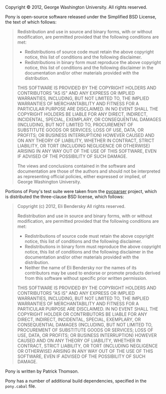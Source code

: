 Copyright © 2012, George Washington University. 
All rights reserved. 

Pony is open-source software released under the Simplified BSD License, the text of which follows:

> Redistribution and use in source and binary forms, with or without
> modification, are permitted provided that the following conditions are met:
> 
> * Redistributions of source code must retain the above copyright notice, this list of conditions and the following disclaimer.
> * Redistributions in binary form must reproduce the above copyright notice, this list of conditions and the following disclaimer in the documentation and/or other materials provided with the distribution.
> 
> THIS SOFTWARE IS PROVIDED BY THE COPYRIGHT HOLDERS AND CONTRIBUTORS "AS IS" AND
> ANY EXPRESS OR IMPLIED WARRANTIES, INCLUDING, BUT NOT LIMITED TO, THE IMPLIED
> WARRANTIES OF MERCHANTABILITY AND FITNESS FOR A PARTICULAR PURPOSE ARE
> DISCLAIMED. IN NO EVENT SHALL THE COPYRIGHT HOLDERS BE LIABLE FOR ANY
> DIRECT, INDIRECT, INCIDENTAL, SPECIAL, EXEMPLARY, OR CONSEQUENTIAL DAMAGES
> (INCLUDING, BUT NOT LIMITED TO, PROCUREMENT OF SUBSTITUTE GOODS OR SERVICES;
> LOSS OF USE, DATA, OR PROFITS; OR BUSINESS INTERRUPTION) HOWEVER CAUSED AND
> ON ANY THEORY OF LIABILITY, WHETHER IN CONTRACT, STRICT LIABILITY, OR TORT
> (INCLUDING NEGLIGENCE OR OTHERWISE) ARISING IN ANY WAY OUT OF THE USE OF THIS
> SOFTWARE, EVEN IF ADVISED OF THE POSSIBILITY OF SUCH DAMAGE.
>
>The views and conclusions contained in the software and documentation are those of the authors and should not be interpreted as representing official policies, either expressed or implied, of George Washington University.

Portions of Pony's test suite were taken from the [pycparser](https://bitbucket.org/eliben/pycparser) 
project, which is distributed the three-clause BSD license, which follows:

> Copyright (c) 2012, Eli Bendersky
> All rights reserved.
> 
> Redistribution and use in source and binary forms, with or without modification,
> are permitted provided that the following conditions are met:
> 
> * Redistributions of source code must retain the above copyright notice, this 
>   list of conditions and the following disclaimer.
> * Redistributions in binary form must reproduce the above copyright notice, 
>   this list of conditions and the following disclaimer in the documentation 
>   and/or other materials provided with the distribution.
> * Neither the name of Eli Bendersky nor the names of its contributors may 
>   be used to endorse or promote products derived from this software without 
>   specific prior written permission.
> 
> THIS SOFTWARE IS PROVIDED BY THE COPYRIGHT HOLDERS AND CONTRIBUTORS "AS IS" AND 
> ANY EXPRESS OR IMPLIED WARRANTIES, INCLUDING, BUT NOT LIMITED TO, THE IMPLIED 
> WARRANTIES OF MERCHANTABILITY AND FITNESS FOR A PARTICULAR PURPOSE ARE 
> DISCLAIMED. IN NO EVENT SHALL THE COPYRIGHT HOLDER OR CONTRIBUTORS BE 
> LIABLE FOR ANY DIRECT, INDIRECT, INCIDENTAL, SPECIAL, EXEMPLARY, OR 
> CONSEQUENTIAL DAMAGES (INCLUDING, BUT NOT LIMITED TO, PROCUREMENT OF SUBSTITUTE 
> GOODS OR SERVICES; LOSS OF USE, DATA, OR PROFITS; OR BUSINESS INTERRUPTION) 
> HOWEVER CAUSED AND ON ANY THEORY OF LIABILITY, WHETHER IN CONTRACT, STRICT 
> LIABILITY, OR TORT (INCLUDING NEGLIGENCE OR OTHERWISE) ARISING IN ANY WAY OUT 
> OF THE USE OF THIS SOFTWARE, EVEN IF ADVISED OF THE POSSIBILITY OF SUCH DAMAGE.

Pony is written by Patrick Thomson.

Pony has a number of additional build dependencies, specified in the `pony.cabal` file. 
